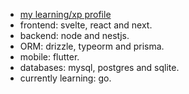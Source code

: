 - [my learning/xp profile](https://github.com/jltrenchDEV)
- frontend: svelte, react and next.
- backend: node and nestjs.
- ORM: drizzle, typeorm and prisma.
- mobile: flutter.
- databases: mysql, postgres and sqlite.
- currently learning: go.
